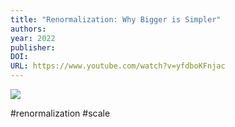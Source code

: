 ```yaml
---
title: "Renormalization: Why Bigger is Simpler"
authors: 
year: 2022
publisher: 
DOI: 
URL: https://www.youtube.com/watch?v=yfdboKFnjac
---
```


![](https://www.youtube.com/watch?v=yfdboKFnjac)

#renormalization #scale 